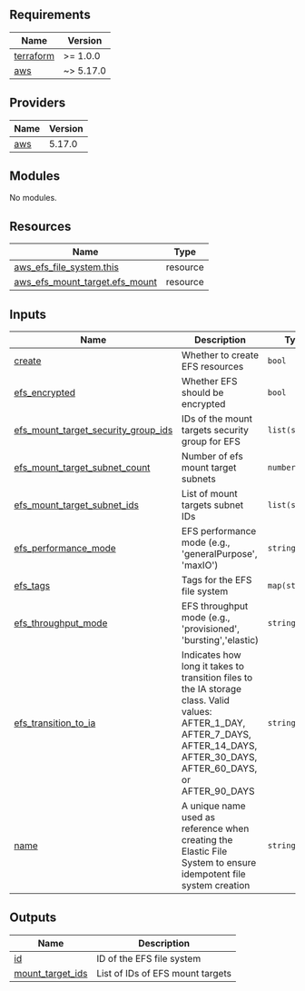 <!-- BEGINNING OF PRE-COMMIT-TERRAFORM DOCS HOOK -->
## Requirements

| Name | Version |
|------|---------|
| <a name="requirement_terraform"></a> [terraform](#requirement\_terraform) | >= 1.0.0 |
| <a name="requirement_aws"></a> [aws](#requirement\_aws) | ~> 5.17.0 |

## Providers

| Name | Version |
|------|---------|
| <a name="provider_aws"></a> [aws](#provider\_aws) | 5.17.0 |

## Modules

No modules.

## Resources

| Name | Type |
|------|------|
| [aws_efs_file_system.this](https://registry.terraform.io/providers/hashicorp/aws/latest/docs/resources/efs_file_system) | resource |
| [aws_efs_mount_target.efs_mount](https://registry.terraform.io/providers/hashicorp/aws/latest/docs/resources/efs_mount_target) | resource |

## Inputs

| Name | Description | Type | Default | Required |
|------|-------------|------|---------|:--------:|
| <a name="input_create"></a> [create](#input\_create) | Whether to create EFS resources | `bool` | `true` | no |
| <a name="input_efs_encrypted"></a> [efs\_encrypted](#input\_efs\_encrypted) | Whether EFS should be encrypted | `bool` | `true` | no |
| <a name="input_efs_mount_target_security_group_ids"></a> [efs\_mount\_target\_security\_group\_ids](#input\_efs\_mount\_target\_security\_group\_ids) | IDs of the mount targets security group for EFS | `list(string)` | `[]` | no |
| <a name="input_efs_mount_target_subnet_count"></a> [efs\_mount\_target\_subnet\_count](#input\_efs\_mount\_target\_subnet\_count) | Number of efs mount target subnets | `number` | `0` | no |
| <a name="input_efs_mount_target_subnet_ids"></a> [efs\_mount\_target\_subnet\_ids](#input\_efs\_mount\_target\_subnet\_ids) | List of mount targets subnet IDs | `list(string)` | `[]` | no |
| <a name="input_efs_performance_mode"></a> [efs\_performance\_mode](#input\_efs\_performance\_mode) | EFS performance mode (e.g., 'generalPurpose', 'maxIO') | `string` | `"generalPurpose"` | no |
| <a name="input_efs_tags"></a> [efs\_tags](#input\_efs\_tags) | Tags for the EFS file system | `map(string)` | `{}` | no |
| <a name="input_efs_throughput_mode"></a> [efs\_throughput\_mode](#input\_efs\_throughput\_mode) | EFS throughput mode (e.g., 'provisioned', 'bursting','elastic) | `string` | `"bursting"` | no |
| <a name="input_efs_transition_to_ia"></a> [efs\_transition\_to\_ia](#input\_efs\_transition\_to\_ia) | Indicates how long it takes to transition files to the IA storage class. Valid values: AFTER\_1\_DAY, AFTER\_7\_DAYS, AFTER\_14\_DAYS, AFTER\_30\_DAYS, AFTER\_60\_DAYS, or AFTER\_90\_DAYS | `string` | `"AFTER_30_DAYS"` | no |
| <a name="input_name"></a> [name](#input\_name) | A unique name used as reference when creating the Elastic File System to ensure idempotent file system creation | `string` | `""` | no |

## Outputs

| Name | Description |
|------|-------------|
| <a name="output_id"></a> [id](#output\_id) | ID of the EFS file system |
| <a name="output_mount_target_ids"></a> [mount\_target\_ids](#output\_mount\_target\_ids) | List of IDs of EFS mount targets |
<!-- END OF PRE-COMMIT-TERRAFORM DOCS HOOK -->
